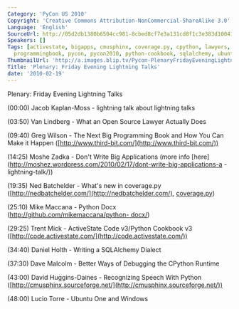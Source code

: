 ```yaml
---
Category: 'PyCon US 2010'
Copyright: 'Creative Commons Attribution-NonCommercial-ShareAlike 3.0'
Language: 'English'
SourceUrl: http://05d2db1380b6504cc981-8cbed8cf7e3a131cd8f1c3e383d10041.r93.cf2.rackcdn.com/pycon-us-2010/354_plenary-friday-evening-lightning-talks.m4v
Speakers: []
Tags: [activestate, bigapps, cmusphinx, coverage.py, cpython, lawyers, lightningtalks,
  programmingbook, pycon, pycon2010, python-cookbook, sqlalchemy, ubuntuone]
ThumbnailUrl: 'http://a.images.blip.tv/Pycon-PlenaryFridayEveningLightningTalks330-562.jpg'
Title: 'Plenary: Friday Evening Lightning Talks'
date: '2010-02-19'
---
```

Plenary: Friday Evening Lightning Talks

  
(00:00) Jacob Kaplan-Moss - lightning talk about lightning talks

  
(03:50) Van Lindberg - What an Open Source Lawyer Actually Does

  
(09:40) Greg Wilson - The Next Big Programming Book and How You Can Make it
Happen ([http://www.third-bit.com/](http://www.third-bit.com/))

  
(14:25) Moshe Zadka - Don't Write Big Applications (more info
[here](http://moshez.wordpress.com/2010/02/17/dont-write-big-applications-a
-lightning-talk/))

  
(19:35) Ned Batchelder - What's new in coverage.py
([http://nedbatchelder.com/](http://nedbatchelder.com/),
[coverage.py](http://nedbatchelder.com/code/coverage/))

  
(25:10) Mike Maccana - Python Docx ([http://github.com/mikemaccana/python-
docx/](http://github.com/mikemaccana/python-docx/))

  
(29:25) Trent Mick - ActiveState Code v3/Python Cookbook v3
([http://code.activestate.com/](http://code.activestate.com/))

  
(34:40) Daniel Holth - Writing a SQLAlchemy Dialect

  
(37:30) Dave Malcolm - Better Ways of Debugging the CPython Runtime

  
(43:00) David Huggins-Daines - Recognizing Speech With Python
([http://cmusphinx.sourceforge.net/](http://cmusphinx.sourceforge.net/))

  
(48:00) Lucio Torre - Ubuntu One and Windows

